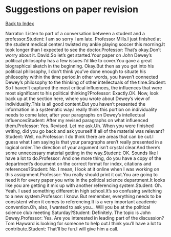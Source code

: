 # Suggestions on paper revision
[Back to Index](https://github.com/windows10010/tpoExtractor/blob/master/README.md)

Narrator: Listen to part of a conversation between a student and a professor.Student: I am so sorry I am late. Professor Mills.I just finished at the student medical center.I twisted my ankle playing soccer this morning.It took longer than I expected to see the doctor.Professor: That’s okay.Don’t worry about it. David.So let’s get started.Your paper on John Dewey’s political philosophy has a few issues I’d like to cover.You gave a great biographical sketch in the beginning. Okay.But then as you get into his political philosophy, I don’t think you’ve done enough to situate his philosophy within the time period.In other words, you haven’t connected Dewey’s philosophy to the thinking of other intellectuals of the time.Student: So I haven’t captured the most critical influences, the influences that were most significant to his political thinking?Professor: Exactly.OK. Now, look back up at the section here, where you wrote about Dewey’s view of individuality.This is all good content.But you haven’t presented the information in a systematic way.I really think this portion on individuality needs to come later, after your paragraphs on Dewey’s intellectual influencesStudent: After my revised paragraphs on what influenced them.Professor: Yes. Revised. Let me ask.Uh. When you were finished writing, did you go back and ask yourself if all of the material was relevant?Student: Well, no.Professor: I do think there are areas that can be cut.I guess what I am saying is that your paragraphs aren’t really presented in a logical order.The direction of your argument isn’t crystal clear.And there’s some unnecessary material getting in the way.Student: OK. Sounds like I have a lot to do.Professor: And one more thing, do you have a copy of the department’s document on the correct format for index, citations and references?Student: No. I mean, I look at it online when I was working on this assignment.Professor: You really should print it out.You are going to need it for every paper you write in the political science department.It looks like you are getting it mix up with another referencing system.Student: Oh. Yeah. I used something different in high school.It’s so confusing switching to a new system.Professor: I know. But remember, everything needs to be consistent when it comes to referencing.It is a very important academic convention.Oh, also, I wanted to ask you… Will you be at the political science club meeting Saturday?Student: Definitely. The topic is John Dewey.Professor: Yes. Are you interested in leading part of the discussion?Tom Hayward is looking for someone to help out.I think you’ll have a lot to contribute.Student: That’ll be fun.I will give him a call.